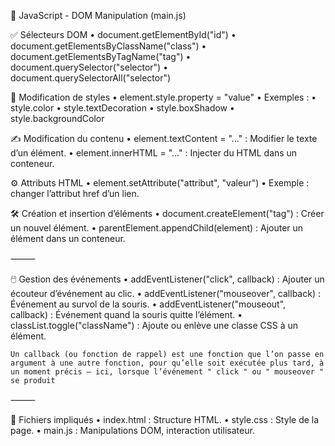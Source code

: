 🧠 JavaScript - DOM Manipulation (main.js)

✅ Sélecteurs DOM
	•	document.getElementById("id")
	•	document.getElementsByClassName("class")
	•	document.getElementsByTagName("tag")
	•	document.querySelector("selector")
	•	document.querySelectorAll("selector")

🧩 Modification de styles
	•	element.style.property = "value"
	•	Exemples :
	•	style.color
	•	style.textDecoration
	•	style.boxShadow
	•	style.backgroundColor

✍️ Modification du contenu
	•	element.textContent = "..." : Modifier le texte d’un élément.
	•	element.innerHTML = "..." : Injecter du HTML dans un conteneur.

⚙️ Attributs HTML
	•	element.setAttribute("attribut", "valeur")
	•	Exemple : changer l’attribut href d’un lien.

🛠️ Création et insertion d’éléments
	•	document.createElement("tag") : Créer un nouvel élément.
	•	parentElement.appendChild(element) : Ajouter un élément dans un conteneur.

⸻

🖱️ Gestion des événements
	•	addEventListener("click", callback) : Ajouter un écouteur d’événement au clic.
	•	addEventListener("mouseover", callback) : Événement au survol de la souris.
	•	addEventListener("mouseout", callback) : Événement quand la souris quitte l’élément.
	•	classList.toggle("className") : Ajoute ou enlève une classe CSS à un élément.
    
    Un callback (ou fonction de rappel) est une fonction que l’on passe en argument à une autre fonction, pour qu’elle soit exécutée plus tard, à un moment précis — ici, lorsque l’événement " click " ou " mouseover " se produit

⸻

📁 Fichiers impliqués
	•	index.html : Structure HTML.
	•	style.css : Style de la page.
	•	main.js : Manipulations DOM, interaction utilisateur.